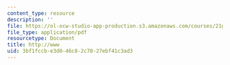 ```yaml
---
content_type: resource
description: ''
file: https://ol-ocw-studio-app-production.s3.amazonaws.com/courses/21g-114-chinese-vi-streamlined-spring-2005/3bf1fccbe3d046c82c7027ebf41c3ad3_MIT21G_114S05_2_22j.pdf
file_type: application/pdf
resourcetype: Document
title: http://www
uid: 3bf1fccb-e3d0-46c8-2c70-27ebf41c3ad3
---
```


